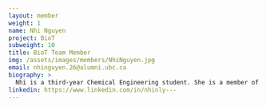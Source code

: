 ```yaml
---
layout: member
weight: 1
name: Nhi Nguyen
project: BioT
subweight: 10
title: BioT Team Member
img: /assets/images/members/NhiNguyen.jpg
email: nhinguyen.26@alumni.ubc.ca
biography: > 
  Nhi is a third-year Chemical Engineering student. She is a member of the brewing team on the Automated Beer Brewing project due to her interest in the field of food processing and production. She hopes to gain some hands on experience during this project and to apply chemical engineering theory in the project’s practical setting. Nhi is currently experimenting with brewing a prototype batch of Kombucha, a fermented tea, to see if the beer brewing technology being developed could also be applied to Kombucha home brews.
linkedin: https://www.linkedin.com/in/nhinly---
---
```

